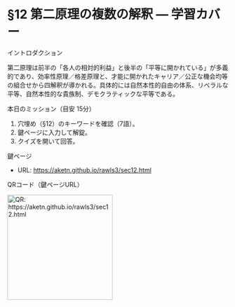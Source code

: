 # §12 第二原理の複数の解釈 — 学習カバー

イントロダクション

第二原理は前半の「各人の相対的利益」と後半の「平等に開かれている」が多義的であり、効率性原理／格差原理と、才能に開かれたキャリア／公正な機会均等の組合せから四解釈が導かれる。具体的には自然本性的自由の体系、リベラルな平等、自然本性的な貴族制、デモクラティックな平等である。

本日のミッション（目安 15分）

1. 穴埋め（§12）のキーワードを確認（7語）。
1. 鍵ページに入力して解錠。
1. クイズを開いて回答。

鍵ページ

- URL: <https://aketn.github.io/rawls3/sec12.html>

QRコード（鍵ページURL）

<!-- markdownlint-disable MD033 -->
<img src="https://api.qrserver.com/v1/create-qr-code/?size=240x240&data=https%3A%2F%2Faketn.github.io%2Frawls3%2Fsec12.html" width="240" alt="QR: https://aketn.github.io/rawls3/sec12.html" />
<!-- markdownlint-enable MD033 -->
